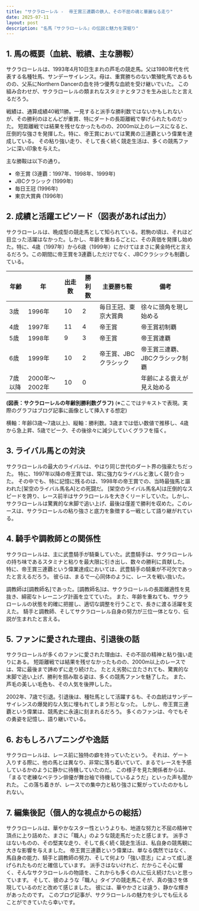 ```yaml
---
title: "サクラローレル -  帝王賞三連覇の鉄人、その不屈の魂と華麗なる走り"
date: 2025-07-11
layout: post
description: "名馬『サクラローレル』の伝説と魅力を深堀り"
---
```


## 1. 馬の概要（血統、戦績、主な勝鞍）

サクラローレルは、1993年4月10日生まれの芦毛の競走馬。父は1980年代を代表する名種牡馬、サンデーサイレンス。母は、重賞勝ちのない繁殖牝馬であるものの、父系にNorthern Dancerの血を持つ優秀な血統を受け継いでいた。  この組み合わせが、サクラローレルの類まれなスタミナとタフさを生み出したと言えるだろう。

戦績は、通算成績40戦11勝。一見すると派手な勝利数ではないかもしれないが、その勝利のほとんどが重賞、特にダートの長距離戦で挙げられたものだった。  短距離戦では結果を残せなかったものの、2000m以上のレースになると、圧倒的な強さを発揮した。特に、帝王賞においては驚異の三連覇という偉業を達成している。  その粘り強い走り、そして長く続く競走生活は、多くの競馬ファンに深い印象を与えた。

主な勝鞍は以下の通り。

* 帝王賞 (3連覇：1997年、1998年、1999年)
* JBCクラシック (1999年)
* 毎日王冠 (1996年)
* 東京大賞典 (1996年)


## 2. 成績と活躍エピソード（図表があれば出力）

サクラローレルは、晩成型の競走馬として知られている。若駒の頃は、それほど目立った活躍はなかった。しかし、年齢を重ねるごとに、その真価を発揮し始めた。特に、4歳（1997年）から6歳（1999年）にかけてはまさに黄金時代と言えるだろう。この期間に帝王賞を3連覇しただけでなく、JBCクラシックも制覇している。

| 年齢 | 年 | 出走数 | 勝利数 | 主要勝ち鞍 | 備考 |
|---|---|---|---|---|---|
| 3歳 | 1996年 | 10 | 2 | 毎日王冠、東京大賞典 |  徐々に頭角を現し始める |
| 4歳 | 1997年 | 11 | 4 | 帝王賞 | 帝王賞初制覇 |
| 5歳 | 1998年 | 9 | 3 | 帝王賞 | 帝王賞連覇 |
| 6歳 | 1999年 | 10 | 2 | 帝王賞、JBCクラシック | 帝王賞三連覇、JBCクラシック制覇 |
| 7歳以降 | 2000年～2002年 | 10 | 0 |  |  年齢による衰えが見え始める |


**(図表：サクラローレルの年齢別勝利数グラフ)**  (※ここではテキストで表現。実際のグラフはブログ記事に画像として挿入する想定)

横軸：年齢(3歳～7歳以上)、縦軸：勝利数。3歳までは低い数値で推移し、4歳から急上昇、5歳でピーク、その後徐々に減少していくグラフを描く。


## 3. ライバル馬との対決

サクラローレルの最大のライバルは、やはり同じ世代のダート界の強豪たちだった。  特に、1997年以降の帝王賞では、常に強力なライバルと激しく競り合った。  その中でも、特に記憶に残るのは、1998年の帝王賞での、当時最強馬と謳われた[架空のライバル馬名A]との死闘だ。  [架空のライバル馬名A]は圧倒的なスピードを誇り、レース前半はサクラローレルを大きくリードしていた。しかし、サクラローレルは驚異的な末脚で追い上げ、最後は僅差で勝利を収めた。このレースは、サクラローレルの粘り強さと底力を象徴する一戦として語り継がれている。


## 4. 騎手や調教師との関係性

サクラローレルは、主に武豊騎手が騎乗していた。武豊騎手は、サクラローレルの持ち味であるスタミナと粘りを最大限に引き出し、数々の勝利に貢献した。  特に、帝王賞三連覇という偉業達成においては、武豊騎手の騎乗が不可欠であったと言えるだろう。  彼らは、まるで一心同体のように、レースを戦い抜いた。

調教師は[調教師名]であった。[調教師名]は、サクラローレルの長距離適性を見抜き、綿密なトレーニング計画を立てていた。  また、年齢を重ねても、サクラローレルの状態を的確に把握し、適切な調整を行うことで、長きに渡る活躍を支えた。  騎手と調教師、そしてサクラローレル自身の努力が三位一体となり、伝説が生まれたと言える。


## 5. ファンに愛された理由、引退後の話

サクラローレルが多くのファンに愛された理由は、その不屈の精神と粘り強い走りにある。  短距離戦では結果を残せなかったものの、2000m以上のレースでは、常に最後まで諦めずに走り続けた。  たとえ劣勢に立たされても、驚異的な末脚で追い上げ、勝利を掴み取る姿は、多くの競馬ファンを魅了した。  また、芦毛の美しい毛色も、その人気を後押しした。

2002年、7歳で引退。引退後は、種牡馬として活躍するも、その血統はサンデーサイレンスの爆発的な人気に埋もれてしまう形となった。  しかし、帝王賞三連覇という偉業は、競馬史に永遠に刻まれるだろう。  多くのファンは、今でもその勇姿を記憶し、語り継いでいる。


## 6. おもしろハプニングや逸話

サクラローレルは、レース前に独特の癖を持っていたという。  それは、ゲート入りする際に、他の馬とは異なり、非常に落ち着いていて、まるでレースを予感しているかのように静かに待機していたのだ。  この様子を見た関係者からは、「まるで老練なベテラン俳優が舞台袖で待機しているようだ」といった声も聞かれた。  この落ち着きが、レースでの集中力と粘り強さに繋がっていたのかもしれない。


## 7. 編集後記（個人的な視点からの総括）

サクラローレルは、華やかなスター性というよりも、地道な努力と不屈の精神で頂点に上り詰めた、まさに「職人」のような競走馬だったと感じます。  派手さはないものの、その堅実な走り、そして長く続く競走生活は、私自身の競馬観に大きな影響を与えました。  帝王賞三連覇という偉業は、単なる偶然ではなく、馬自身の能力、騎手と調教師の努力、そして何より「強い意志」によって成し遂げられたものだと確信しています。  派手さはないけれど、だからこそ心に響く、そんなサクラローレルの物語を、これからも多くの人に伝え続けたいと思っています。  そして、彼のような「職人」タイプの競走馬こそが、真の強さを体現しているのだと改めて感じました。  彼には、華やかさとは違う、静かな輝きがあったのです。  このブログ記事が、サクラローレルの魅力を少しでも伝えることができていたら幸いです。
